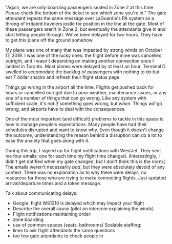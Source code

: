 "Again, we are only boarding passengers seated in Zone 2 at this time. Please check the bottom of the ticket to see which zone you're in." The gate attendant repeats the same message over LaGuardia's PA system as a throng of irritated travelers jostle for position in the line at the gate. Most of these passengers aren't in Zone 2, but eventually the attendants give in and start letting people through. We've been delayed for two hours. They have to get this plane off the ground somehow.

My plane was one of many that was impacted by strong winds on October 17, 2019. I was one of the lucky ones: the flight before mine was cancelled outright, and I wasn't depending on making another connection once I landed in Toronto. Most planes were delayed by at least an hour. Terminal D swelled to accomodate the backlog of passengers with nothing to do but eat 7 dollar snacks and refresh their flight status page.

Things go wrong in the airport all the time. Flights get pushed back for hours or cancelled outright due to poor weather, maintenance issues, or any one of a number of things that can go wrong. Like any system with sufficient scale, it's not *if* something goes wrong, but *when*. Things *will* go wrong, and airports have to deal with the consequences.

One of the most important (and difficult) problems to tackle in this space is how to manage people's expectations. Many people have had their schedules disrupted and want to know why. Even though it doesn't change the outcome, understanding the reason behind a disruption can do a lot to ease the anxiety that goes along with it.

During this trip, I signed up for flight notifications with WestJet. They sent me four emails: one for each time my flight time changed. (Interestingly, I didn't get notified when my gate changed, but I don't think this is the norm.) The emails weren't necessarily *bad*, but they were absolutely devoid of any context. There was no explanation as to why there were delays, no resources for those who are trying to make connecting flights. Just updated arrival/departure times and a token message.

Talk about communicating delays:
- Google: flight WS1210 is delayed which may impact your flight
- Describe the overall cause (pilot on intercom explaining the winds)
- Flight notifications
maintaining order:
- zone boarding
- use of common spaces (seats, bathrooms)
Scalable staffing:
- lines to ask flight attendants the same questions
- too few gate attendants to check people in